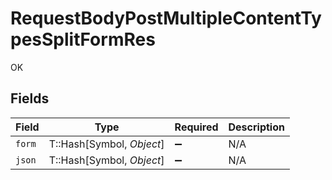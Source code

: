 # RequestBodyPostMultipleContentTypesSplitFormRes

OK


## Fields

| Field                     | Type                      | Required                  | Description               |
| ------------------------- | ------------------------- | ------------------------- | ------------------------- |
| `form`                    | T::Hash[Symbol, *Object*] | :heavy_minus_sign:        | N/A                       |
| `json`                    | T::Hash[Symbol, *Object*] | :heavy_minus_sign:        | N/A                       |